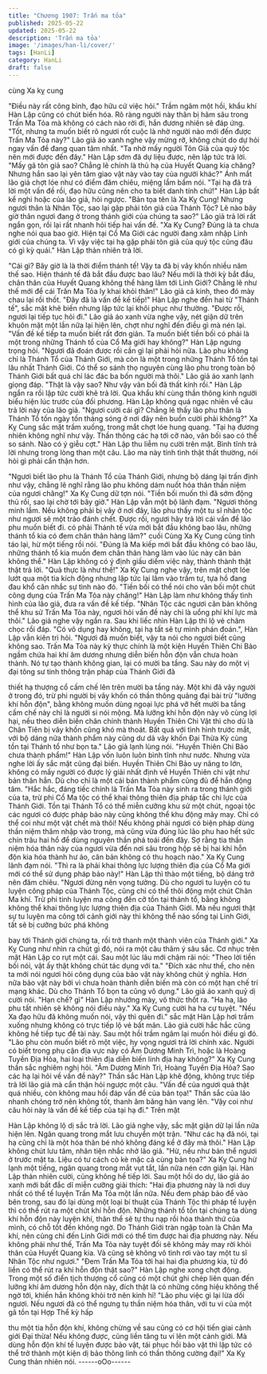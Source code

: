 ```yaml
---
title: "Chương 1907: Trấn ma tỏa"
published: 2025-05-22
updated: 2025-05-22
description: 'Trấn ma tỏa'
image: '/images/han-li/cover/'
tags: [HanLi]
category: HanLi
draft: false
---
```


cùng Xa kỵ cung

"Điều này rất công bình, đạo hữu cứ việc hỏi." Trầm ngâm một
hồi, khẩu khí Hàn Lập cũng có chút biến hóa.
Rõ ràng người này thân bị hãm sâu trong Trấn Ma Tỏa mà không
có cách nào rời đi, hắn đương nhiên sẽ đáp ứng.
"Tốt, nhưng ta muốn biết rõ ngươi rốt cuộc là nhờ người nào mới
đến được Trấn Ma Tỏa này?" Lão giả áo xanh nghe vậy mừng rỡ,
không chút do dự hỏi ngay vấn đề đang quan tâm nhất.
"Ta nhờ mấy người Tôn Giả của quý tộc nên mới được đến đây."
Hàn Lập sớm đã dự liệu được, nên lập tức trả lời.
"Mấy gã tôn giả sao? Chẳng lẽ chính là thủ hạ của Huyết Quang
kia chăng? Nhưng hắn sao lại yên tâm giao vật này vào tay của
người khác?" Ánh mắt lão giả chợt lóe như có điểm đăm chiêu,
miệng lẩm bẩm nói.
"Tại hạ đã trả lời một vấn đề rồi, đạo hữu cũng nên cho ta biết
danh tính chứ!" Hàn Lập bất kể nghi hoặc của lão giả, hỏi ngược.
"Bản tọa tên là Xa Kỵ Cung! Nhưng ngươi thân là Nhân Tộc, sao
lại gặp phải tôn giả của Thánh Tộc? Lẽ nào bây giờ thân ngươi
đang ở trong thánh giới của chúng ta sao?" Lão giả trả lời rất
ngắn gọn, rồi lại rất nhanh hỏi tiếp hai vấn đề.
"Xa Kỵ Cung? Đúng là ta chưa nghe nói qua bao giờ. Hiện tại Cổ
Ma Giới các người đang xâm nhập Linh giới của chúng ta. Vì vậy
việc tại hạ gặp phải tôn giả của quý tộc cũng đâu có gì kỳ quái."
Hàn Lập thản nhiên trả lời.

"Cái gì? Bây giờ là là thời điểm thánh tế! Vậy ta đã bị vây khốn
nhiều năm thế sao. Hiện thánh tế đã bắt đầu được bao lâu? Nếu
mới là thời kỳ bắt đầu, chân thân của Huyết Quang không thể
hàng lâm tới Linh Giới? Chẳng lẽ như thế mới để cái Trấn Ma Tỏa
ly khai khỏi thân!" Lão giả cả kinh, theo đó mày chau lại rồi thốt.
"Đây đã là vấn đề kế tiếp!" Hàn Lập nghe đến hai từ "Thánh tế",
sắc mặt khẽ biến nhưng lập tức lại khôi phục như thường.
"Được rồi, ngươi lại tiếp tục hỏi đi." Lão giả áo xanh vừa nghe vậy,
nét giận dữ trên khuôn mặt một lần nữa lại hiện lên, chợt như
nghĩ đến điều gì mà nén lại.
"Vấn đề kế tiếp ta muốn biết rất đơn giản. Ta muốn biết tiền bối có
phải là một trong những Thánh tổ của Cổ Ma giới hay không?"
Hàn Lập ngưng trọng hỏi.
"Ngươi đã đoán được rồi cần gì lại phải hỏi nữa. Lão phu không
chỉ là Thánh Tổ của Thánh Giới, mà còn là một trong những
Thánh Tổ tồn tại lâu nhất Thánh Giới. Có thể so sánh thọ nguyên
cùng lão phu trong toàn bộ Thánh Giới bất quá chỉ lác đác ba bốn
người mà thôi." Lão giả áo xanh lạnh giọng đáp.
"Thật là vậy sao? Như vậy vãn bối đã thất kính rồi." Hàn Lập ngẩn
ra rồi lập tức cười khẽ trả lời.
Qua khẩu khí cùng thần thông kinh người biểu hiện lúc trước của
đối phương. Hàn Lập không quá ngạc nhiên về câu trả lời này
của lão giả.
"Ngươi cười cái gì? Chẳng lẽ thấy lão phu thân là Thánh Tổ tốn
ngày tốn tháng sóng ở nơi đây nên buồn cười phải không?" Xa Kỵ
Cung sắc mặt trầm xuống, trong mắt chợt lóe hung quang.
"Tại hạ đương nhiên không nghĩ như vậy. Thần thông các hạ tới
cỡ nào, vãn bối sao có thể so sánh. Nào có ý giễu cợt." Hàn Lập
thu liễm nụ cười trên mặt. Bình tĩnh trả lời nhưng trong lòng than
một câu. Lão ma này tính tình thật thất thường, nói hỏi gì phải cẩn
thận hơn.

"Ngươi biết lão phu là Thánh Tổ của Thánh Giới, nhưng bộ dáng
lại trấn định như vậy, chẳng lẽ nghĩ rằng lão phu không dám nuốt
hóa thân thần niệm của ngươi chăng!" Xa Kỵ Cung dữ tợn nói.
"Tiền bối muốn thì đã sớm động thủ rồi, sao lại chờ tới bây giờ."
Hàn Lập vẫn một bộ lãnh đạm.
"Ngươi thông minh lắm. Nếu không phải bị vây ở nơi đây, lão phu
thấy một tu sĩ nhân tộc như ngươi sẽ một trảo đánh chết. Được
rồi, ngươi hãy trả lời cái vấn đề lão phu muốn biết đi. có phải
Thánh tế vừa mới bắt đầu không bao lâu, những thánh tổ kia có
đem chân thân hàng lâm?" cuối Cùng Xa Kỵ Cung cũng tỉnh táo
lại, hừ một tiếng rồi nói.
"Đúng là Ma kiếp mới bắt đầu không có bao lâu, những thánh tổ
kia muốn đem chân thân hàng lâm vào lúc này căn bản không
thể." Hàn Lập không có ý định giấu diếm việc này, thành thành
thật thật trả lời.
"Quả thực là như thế!" Xa Kỵ Cung nghe vậy, trên mặt chợt lóe
lướt qua một tia kích động nhưng lập tức lại lâm vào trầm tư, tựa
hồ đang đau khổ cân nhắc sự tình nào đó.
"Tiền bối có thể nói cho vãn bối một chút công dụng của Trấn Ma
Tỏa này chăng!" Hàn Lập làm như không thấy tình hình của lão
giả, đưa ra vấn đề kế tiếp.
"Nhân Tộc các ngươi căn bản không thể khu sử Trấn Ma Tỏa này,
ngươi hỏi vấn đề này chỉ là uổng phí khí lực mà thôi." Lão giả
nghe vậy ngẩn ra. Sau khi liếc nhìn Hàn Lập thì lộ vẻ châm chọc
rồi đáp.
"Có vô dụng hay không, tại hạ tất sẽ tự mình phán đoán.", Hàn
Lập vẫn kiên trì hỏi.
"Ngươi đã muốn biết, vậy ta nói cho ngươi biết cũng không sao.
Trấn Ma Tỏa này kỳ thực chính là một kiện Huyền Thiên Chi Bảo
ngầm chứa hai khí âm dương nhưng diễn biến hỗn độn vẫn chưa
hoàn thành. Nó tự tạo thành không gian, lại có mười ba tầng. Sau
này do một vị đại tông sư tinh thông trận pháp của Thánh Giới đã

thiết hạ thượng cổ cấm chế lên trên mười ba tầng này. Một khi đã
vây người ở trong đó, trừ phi người bị vây khốn có thần thông
quảng đại bài trừ "lưỡng khí hỗn độn", bằng không muốn dùng
ngoại lực phá vỡ hết mười ba tầng cấm chế này chỉ là người si nói
mộng. Mà lưỡng khí hỗn độn này vô cùng lợi hại, nếu theo diễn
biến chân chính thành Huyền Thiên Chi Vật thì cho dù là Chân
Tiên bị vây khốn cũng khó mà thoát. Bất quá với tình hình trước
mắt, với bộ dáng nửa thành phẩm này cũng dư dả vây khốn Đại
Thừa Kỳ cùng tồn tại Thánh tổ như bọn ta." Lão giả lạnh lùng nói.
"Huyền Thiên Chi Bảo chưa thành phẩm!" Hàn Lập vốn luôn luôn
bình tĩnh như nước. Nhưng vừa nghe lời ấy sắc mặt cũng đại
biến.
Huyền Thiên Chi Bảo uy năng to lớn, không có mấy người có
được lý giải nhất định về Huyền Thiên chi vật như bản thân hắn.
Dù cho chỉ là một cái bán thành phẩm cũng đủ để hắn động tâm.
"Hắc hắc, đáng tiếc chính là Trấn Ma Tỏa này sinh ra trong thánh
giới của ta, trừ phi Cổ Ma tộc có thể khai thông thiên địa pháp tắc
chi lực của Thánh Giới. Tồn tại Thánh Tổ có thể miễn cưỡng khu
sử một chút, ngoại tộc các ngươi có được pháp bảo này cũng
không thể khu động mảy may. Chỉ có thể coi như một vật chết mà
thôi! Nếu không phải ngươi có biện pháp dùng thần niệm thâm
nhập vào trong, mà cũng vừa đúng lúc lão phu hao hết sức chín
trâu hai hổ để dùng nguyên thần phá toái đến đây. Sợ rằng tia
thần niệm hóa thân này của ngươi vừa đến nơi sâu trong hộp sẽ
bị hai khí hỗn độn kia hóa thành hư ảo, căn bản không có thu
hoạch nào." Xa Kỵ Cung lãnh đạm nói.
"Thì ra là phải khai thông lực lượng thiên địa của Cổ Ma giới mới
có thể sử dụng pháp bảo này!" Hàn Lập thì thào một tiếng, bộ
dáng trở nên đăm chiêu.
"Ngươi đừng nên vọng tưởng. Dù cho ngươi tu luyện có tu luyện
công pháp của Thánh Tộc, cũng chỉ có thể thôi động một chút
Chân Ma khí. Trừ phi tinh luyện ma công đến cỡ tồn tại thánh tổ,
bằng không không thể khai thông lực lượng thiên địa của Thánh
Giới. Mà nếu ngươi thật sự tu luyện ma công tới cảnh giới này thì
không thể nào sống tại Linh Giới, tất sẽ bị cưỡng bức phá không

bay tới Thánh giới chúng ta, rồi trở thanh một thành viên của
Thánh giới." Xa Kỵ Cung như nhìn ra chút gì đó, nói ra một câu
thâm ý sâu sắc.
Cơ nhục trên mặt Hàn Lập co rụt một cái. Sau một lúc lâu mới
chậm rãi nói:
"Theo lời tiền bối nói, vật ấy thật không chút tác dụng với ta."
"Đích xác như thế, cho nên ta mới nói ngươi hỏi công dụng của
bảo vật này không chút ý nghĩa. Hơn nữa bảo vật này bởi vì chưa
hoàn thành diễn biến mà còn có một hạn chế trí mạng khác. Dù
cho Thánh Tổ bọn ta cũng vô dụng." Lão giả áo xanh quỷ dị cười
nói.
"Hạn chế? gì" Hàn Lập nhướng mày, vô thức thốt ra.
"Ha ha, lão phu tất nhiên sẽ không nói điều này." Xa Kỵ Cung
cười ha ha cự tuyệt.
"Nếu Xa đạo hữu đã không muốn nói, vậy thì quên đi." sắc mặt
Hàn Lập hơi trầm xuống nhưng không có trực tiếp lộ vẻ bất mãn.
Lão giả cười hắc hắc cũng không hề tiếp tục đề tài này. Sau một
hồi trầm ngâm lại muốn hỏi điều gì đó.
"Lão phu còn muốn biết rõ một việc, hy vọng ngươi trả lời chính
xác. Người có biết trong phụ cận địa vực này có Âm Dương Minh
Trì, hoặc là Hoàng Tuyền Địa Hỏa, hai loại thiên địa diễn biến linh
địa hay không?" Xa Kỵ Cung thần sắc nghiêm nghị hỏi.
"Âm Dương Minh Trì, Hoàng Tuyền Địa Hỏa? Sao các hạ lại hỏi
về vấn đề này?" Thần sắc Hàn Lập khẽ động, không trực tiếp trả
lời lão giả mà cẩn thận hỏi ngược một câu.
"Vấn đề của ngươi quả thật quá nhiều, còn không mau hồi đáp
vấn đề của bản tọa!" Thần sắc của lão nhanh chóng trở nên
không tốt, thanh âm băng hàn vang lên.
"Vậy coi như câu hỏi này là vấn đề kế tiếp của tại hạ đi." Trên mặt

Hàn Lập không lộ dị sắc trả lời.
Lão giả nghe vậy, sắc mặt giận dữ lại lần nữa hiện lên. Ngân
quang trong mắt lưu chuyển một trận.
"Như các hạ đã nói, tại hạ cũng chỉ là một hóa thân bé nhỏ không
đáng kể ở đây mà thôi." Hàn Lập không chút lưu tâm, nhân tiện
nhắc nhở lão giả.
"Hừ, nếu như bản thể ngươi ở trước mặt ta. Liệu có tư cách cò kè
mặc cả cùng bản tọa?" Xa Kỵ Cung hừ lạnh một tiếng, ngân
quang trong mắt vụt tắt, lần nữa nén cơn giận lại.
Hàn Lập thản nhiên cười, cũng không hề tiếp lời.
Sau một hồi do dự, lão giả áo xanh mới bất đắc dĩ miễn cưỡng
giải thích:
"Hai địa phương này là nơi duy nhất có thể tế luyện Trấn Ma Tỏa
một lần nữa. Nếu đem pháp bảo để vào bên trong, sau đó lại
dùng một loại bí thuật của Thánh Tộc thi pháp tế luyện thì có thể
rút ra một chút khí hỗn độn. Những thánh tổ tồn tại chúng ta dùng
khí hỗn độn này luyện khí, thân thể sẽ tự thu nạp rồi hóa thành
thứ của mình, có chỗ tốt đến không ngờ. Do Thánh Giới tràn ngập
toàn là Chân Ma khí, nên cũng chỉ đến Linh Giới mới có thể tìm
được hai địa phương này. Nếu không phải như thế, Trấn Ma Tỏa
này tuyệt đối sẽ không mảy may rời khỏi thân của Huyết Quang
kia. Và cũng sẽ không vô tình rơi vào tay một tu sĩ Nhân Tộc như
ngươi."
"Đem Trấn Ma Tỏa tới hai hai địa phương kia, từ đó liền có thể rút
ra khí hỗn độn thật sao?" Hàn Lập nghe xong chợt động.
Trong một số điển tịch thượng cổ cũng có một chút ghi chép liên
quan đến lưỡng khí âm dương hỗn độn này, đích thật là có những
công hiệu không thể ngờ tới, khiến hắn không khỏi trở nên kinh
hỉ!
"Lão phu việc gì lại lừa dối ngươi. Nếu ngươi đã có thể ngưng tụ
thần niệm hóa thân, với tu vi của một gã tồn tại Hợp Thể kỳ hấp

thu một tia hỗn độn khí, không chừng về sau cũng có cơ hội tiến
giai cảnh giới Đại thừa! Nếu không được, cũng liền tăng tu vi lên
một cảnh giới. Mà dùng hỗn độn khí tế luyện được bảo vật, tái
phục hồi bảo vật thì lập tức có thể trở thành một kiện dị bảo thông
linh có thần thông cường đại!" Xa Kỵ Cung thản nhiên nói.
------oOo------
